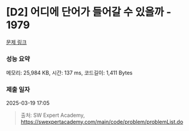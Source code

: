 # [D2] 어디에 단어가 들어갈 수 있을까 - 1979 

[문제 링크](https://swexpertacademy.com/main/code/problem/problemDetail.do?contestProbId=AV5PuPq6AaQDFAUq) 

### 성능 요약

메모리: 25,984 KB, 시간: 137 ms, 코드길이: 1,411 Bytes

### 제출 일자

2025-03-19 17:05



> 출처: SW Expert Academy, https://swexpertacademy.com/main/code/problem/problemList.do